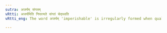 ```yaml
---
sutra: अजर्यम् संगतम्
vRtti: अजर्यमिति निपात्यते संगतं चेद्भवति
vRtti_eng: The word अजर्यम् 'imperishable' is irregularly formed when qualifying the word संगतम् 'friendship' expressed or understood.

---
```

